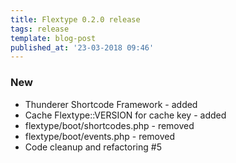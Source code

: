 ```yaml
---
title: Flextype 0.2.0 release
tags: release
template: blog-post
published_at: '23-03-2018 09:46'
---
```


### New

* Thunderer Shortcode Framework - added
* Cache Flextype::VERSION for cache key - added
* flextype/boot/shortcodes.php  - removed
* flextype/boot/events.php - removed
* Code cleanup and refactoring #5
